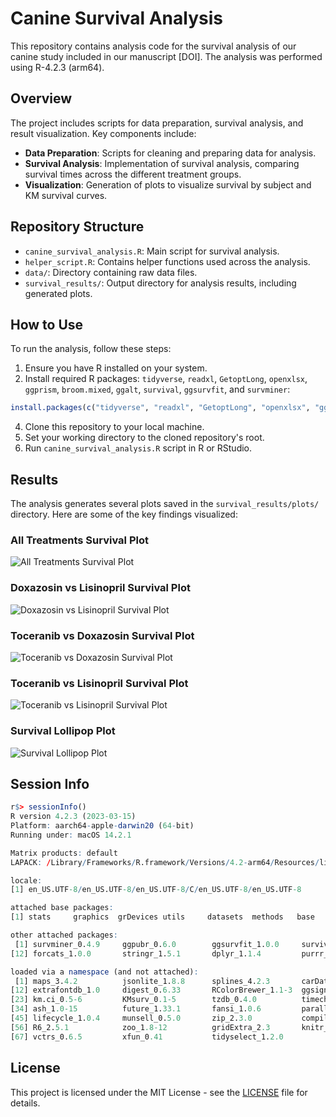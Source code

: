 # Canine Survival Analysis

This repository contains analysis code for the survival analysis of our canine study included in our manuscript [DOI]. The analysis was performed using R-4.2.3 (arm64).

## Overview

The project includes scripts for data preparation, survival analysis, and result visualization. Key components include:

- **Data Preparation**: Scripts for cleaning and preparing data for analysis.
- **Survival Analysis**: Implementation of survival analysis, comparing survival times across the different treatment groups.
- **Visualization**: Generation of plots to visualize survival by subject and KM survival curves.

## Repository Structure

- `canine_survival_analysis.R`: Main script for survival analysis.
- `helper_script.R`: Contains helper functions used across the analysis.
- `data/`: Directory containing raw data files.
- `survival_results/`: Output directory for analysis results, including generated plots.

## How to Use

To run the analysis, follow these steps:

1. Ensure you have R installed on your system.
2. Install required R packages: `tidyverse`, `readxl`, `GetoptLong`, `openxlsx`, `ggprism`, `broom.mixed`, `ggalt`, `survival`, `ggsurvfit`, and `survminer`:
```r
install.packages(c("tidyverse", "readxl", "GetoptLong", "openxlsx", "ggprism", "broom.mixed", "ggalt", "survival", "ggsurvfit", "survminer"))
```
4. Clone this repository to your local machine.
5. Set your working directory to the cloned repository's root.
6. Run `canine_survival_analysis.R` script in R or RStudio.

## Results

The analysis generates several plots saved in the `survival_results/plots/` directory. Here are some of the key findings visualized:

### All Treatments Survival Plot
![All Treatments Survival Plot](survival_results/plots/canine-survival_plots-all_treatments.png)

### Doxazosin vs Lisinopril Survival Plot
![Doxazosin vs Lisinopril Survival Plot](survival_results/plots/canine-survival_plot-dox_vs_lis.png)

### Toceranib vs Doxazosin Survival Plot
![Toceranib vs Doxazosin Survival Plot](survival_results/plots/canine-survival_plot-toc_vs_dox.png)

### Toceranib vs Lisinopril Survival Plot
![Toceranib vs Lisinopril Survival Plot](survival_results/plots/canine-survival_plot-toc_vs_lis.png)

### Survival Lollipop Plot
![Survival Lollipop Plot](survival_results/plots/survival_lollipop.png)


## Session Info

```R
r$> sessionInfo()
R version 4.2.3 (2023-03-15)
Platform: aarch64-apple-darwin20 (64-bit)
Running under: macOS 14.2.1

Matrix products: default
LAPACK: /Library/Frameworks/R.framework/Versions/4.2-arm64/Resources/lib/libRlapack.dylib

locale:
[1] en_US.UTF-8/en_US.UTF-8/en_US.UTF-8/C/en_US.UTF-8/en_US.UTF-8

attached base packages:
[1] stats     graphics  grDevices utils     datasets  methods   base     

other attached packages:
 [1] survminer_0.4.9     ggpubr_0.6.0        ggsurvfit_1.0.0     survival_3.5-8      ggalt_0.4.0         broom.mixed_0.2.9.4 ggprism_1.0.4       openxlsx_4.2.5.2    GetoptLong_1.0.5    readxl_1.4.3        lubridate_1.9.3    
[12] forcats_1.0.0       stringr_1.5.1       dplyr_1.1.4         purrr_1.0.2         readr_2.1.4         tidyr_1.3.0         tibble_3.2.1        ggplot2_3.4.4       tidyverse_2.0.0    

loaded via a namespace (and not attached):
 [1] maps_3.4.2          jsonlite_1.8.8      splines_4.2.3       carData_3.0-5       cellranger_1.1.0    globals_0.16.2      Rttf2pt1_1.3.12     pillar_1.9.0        backports_1.4.1     lattice_0.22-5      glue_1.6.2         
[12] extrafontdb_1.0     digest_0.6.33       RColorBrewer_1.1-3  ggsignif_0.6.4      colorspace_2.1-0    Matrix_1.6-4        pkgconfig_2.0.3     broom_1.0.5         listenv_0.9.0       xtable_1.8-4        scales_1.3.0       
[23] km.ci_0.5-6         KMsurv_0.1-5        tzdb_0.4.0          timechange_0.2.0    generics_0.1.3      car_3.1-2           withr_2.5.2         furrr_0.3.1         cli_3.6.2           magrittr_2.0.3      crayon_1.5.2       
[34] ash_1.0-15          future_1.33.1       fansi_1.0.6         parallelly_1.36.0   nlme_3.1-164        MASS_7.3-60         rstatix_0.7.2       data.table_1.14.10  tools_4.2.3         hms_1.1.3           GlobalOptions_0.1.2
[45] lifecycle_1.0.4     munsell_0.5.0       zip_2.3.0           compiler_4.2.3      rlang_1.1.2         grid_4.2.3          rjson_0.2.21        proj4_1.0-14        gtable_0.3.4        codetools_0.2-19    abind_1.4-5        
[56] R6_2.5.1            zoo_1.8-12          gridExtra_2.3       knitr_1.45          survMisc_0.5.6      extrafont_0.19      utf8_1.2.4          KernSmooth_2.23-22  stringi_1.8.3       parallel_4.2.3      Rcpp_1.0.11        
[67] vctrs_0.6.5         xfun_0.41           tidyselect_1.2.0
```

## License

This project is licensed under the MIT License - see the [LICENSE](LICENSE) file for details.
